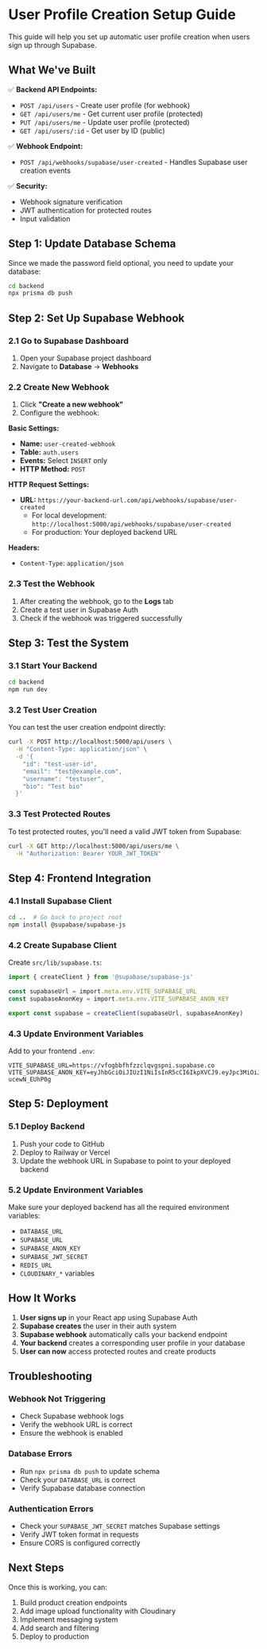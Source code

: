# User Profile Creation Setup Guide

This guide will help you set up automatic user profile creation when users sign up through Supabase.

## What We've Built

✅ **Backend API Endpoints:**
- `POST /api/users` - Create user profile (for webhook)
- `GET /api/users/me` - Get current user profile (protected)
- `PUT /api/users/me` - Update user profile (protected)
- `GET /api/users/:id` - Get user by ID (public)

✅ **Webhook Endpoint:**
- `POST /api/webhooks/supabase/user-created` - Handles Supabase user creation events

✅ **Security:**
- Webhook signature verification
- JWT authentication for protected routes
- Input validation

## Step 1: Update Database Schema

Since we made the password field optional, you need to update your database:

```bash
cd backend
npx prisma db push
```

## Step 2: Set Up Supabase Webhook

### 2.1 Go to Supabase Dashboard
1. Open your Supabase project dashboard
2. Navigate to **Database** → **Webhooks**

### 2.2 Create New Webhook
1. Click **"Create a new webhook"**
2. Configure the webhook:

**Basic Settings:**
- **Name:** `user-created-webhook`
- **Table:** `auth.users`
- **Events:** Select `INSERT` only
- **HTTP Method:** `POST`

**HTTP Request Settings:**
- **URL:** `https://your-backend-url.com/api/webhooks/supabase/user-created`
  - For local development: `http://localhost:5000/api/webhooks/supabase/user-created`
  - For production: Your deployed backend URL

**Headers:**
- `Content-Type`: `application/json`

### 2.3 Test the Webhook
1. After creating the webhook, go to the **Logs** tab
2. Create a test user in Supabase Auth
3. Check if the webhook was triggered successfully

## Step 3: Test the System

### 3.1 Start Your Backend
```bash
cd backend
npm run dev
```

### 3.2 Test User Creation
You can test the user creation endpoint directly:

```bash
curl -X POST http://localhost:5000/api/users \
  -H "Content-Type: application/json" \
  -d '{
    "id": "test-user-id",
    "email": "test@example.com",
    "username": "testuser",
    "bio": "Test bio"
  }'
```

### 3.3 Test Protected Routes
To test protected routes, you'll need a valid JWT token from Supabase:

```bash
curl -X GET http://localhost:5000/api/users/me \
  -H "Authorization: Bearer YOUR_JWT_TOKEN"
```

## Step 4: Frontend Integration

### 4.1 Install Supabase Client
```bash
cd ..  # Go back to project root
npm install @supabase/supabase-js
```

### 4.2 Create Supabase Client
Create `src/lib/supabase.ts`:

```typescript
import { createClient } from '@supabase/supabase-js'

const supabaseUrl = import.meta.env.VITE_SUPABASE_URL
const supabaseAnonKey = import.meta.env.VITE_SUPABASE_ANON_KEY

export const supabase = createClient(supabaseUrl, supabaseAnonKey)
```

### 4.3 Update Environment Variables
Add to your frontend `.env`:

```env
VITE_SUPABASE_URL=https://vfogbbfhfzzclqvgspni.supabase.co
VITE_SUPABASE_ANON_KEY=eyJhbGciOiJIUzI1NiIsInR5cCI6IkpXVCJ9.eyJpc3MiOiJzdXBhYmFzZSIsInJlZiI6InZmb2diYmZoZnp6Y2xxdmdzcG5pIiwicm9sZSI6ImFub24iLCJpYXQiOjE3NTAzODA4MTYsImV4cCI6MjA2NTk1NjgxNn0._VqsHAhlexjxwphZfp9pfPF00AmmfI-ucewN_EUhP0g
```

## Step 5: Deployment

### 5.1 Deploy Backend
1. Push your code to GitHub
2. Deploy to Railway or Vercel
3. Update the webhook URL in Supabase to point to your deployed backend

### 5.2 Update Environment Variables
Make sure your deployed backend has all the required environment variables:
- `DATABASE_URL`
- `SUPABASE_URL`
- `SUPABASE_ANON_KEY`
- `SUPABASE_JWT_SECRET`
- `REDIS_URL`
- `CLOUDINARY_*` variables

## How It Works

1. **User signs up** in your React app using Supabase Auth
2. **Supabase creates** the user in their auth system
3. **Supabase webhook** automatically calls your backend endpoint
4. **Your backend** creates a corresponding user profile in your database
5. **User can now** access protected routes and create products

## Troubleshooting

### Webhook Not Triggering
- Check Supabase webhook logs
- Verify the webhook URL is correct
- Ensure the webhook is enabled

### Database Errors
- Run `npx prisma db push` to update schema
- Check your `DATABASE_URL` is correct
- Verify Supabase database connection

### Authentication Errors
- Check your `SUPABASE_JWT_SECRET` matches Supabase settings
- Verify JWT token format in requests
- Ensure CORS is configured correctly

## Next Steps

Once this is working, you can:
1. Build product creation endpoints
2. Add image upload functionality with Cloudinary
3. Implement messaging system
4. Add search and filtering
5. Deploy to production 